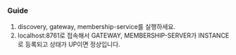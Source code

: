### Guide
1. discovery, gateway, membership-service를 실행하세요.
2. localhost:8761로 접속해서 GATEWAY, MEMBERSHIP-SERVER가 INSTANCE로 등록되고 상태가 UP이면 정상입니다.
